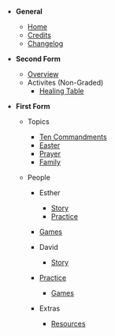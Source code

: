 <!-- _sidebar.md -->
- **General**

  - [Home](README.md)
  - [Credits](credits.md)  
  - [Changelog](changelog.md)

- **Second Form**
  - [Overview](secondform/README.md)
  - Activites (Non-Graded)
    - [Healing Table](secondform/Activities/healing.md)
- **First Form**
  - Topics
    - [Ten Commandments](firstform/topics/tencommandments.md)
    - [Easter](firstform/topics/easter.md)
    - [Prayer](firstform/topics/prayer.md)
    - [Family](firstform/topics/family.md)

  - People
    - Esther
      - [Story](firstform/stories/esther.md)
      - [Practice](firstform/resources/practice/esther.md)
    - [Games](firstform/resources/games/esther.md)

    - David
      - [Story](firstform/stories/david.md)
    - [Practice](firstform/resources/practice/david.md)
      - [Games](firstform/resources/games/david.md)
    - Extras
      - [Resources](firstform/extras/resources.md)